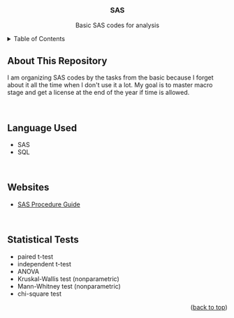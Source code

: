 <div id="top"></div>


<!-- PROJECT LOGO -->
<br />
<div align="center">
  <h3 align="center">SAS</h3>

  <p align="center">
    Basic SAS codes for analysis
    <br />

  </p>
</div>



<!-- TABLE OF CONTENTS -->
<details>
  <summary>Table of Contents</summary>
  <ol>
    <li><a href="#about-this-repository">About This Repository</a></li>
    <li><a href="#language-used">Language Used</a></li>
    <li><a href="#coding-chellenge-websites">Coding Chellenge Websites</a></li>
    <li><a href="#roadmap">Roadmap</a></li>
  </ol>
</details>



<!-- ABOUT THE PROJECT -->
## About This Repository
I am organizing SAS codes by the tasks from the basic because I forget about it all the time when I don't use it a lot. My goal is to master macro stage and get a license at the end of the year if time is allowed.

<br>

## Language Used
* SAS
* SQL

<br>

## Websites
* [SAS Procedure Guide](https://documentation.sas.com/doc/en/pgmsascdc/9.4_3.5/procstat/titlepage.htm)

<br>

## Statistical Tests

- paired t-test
- independent t-test
- ANOVA
- Kruskal-Wallis test (nonparametric)
- Mann-Whitney test (nonparametric)
- chi-square test



<p align="right">(<a href="#top">back to top</a>)</p>


